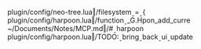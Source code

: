 plugin/config/neo-tree.lua‖/filesystemˍ=ˍ{
plugin/config/harpoon.lua‖/functionˍ_G.Hpon_add_curre
~/Documents/Notes/MCP.md‖/#ˍharpoon
plugin/config/harpoon.lua‖/TODO:ˍbringˍbackˍuiˍupdate
